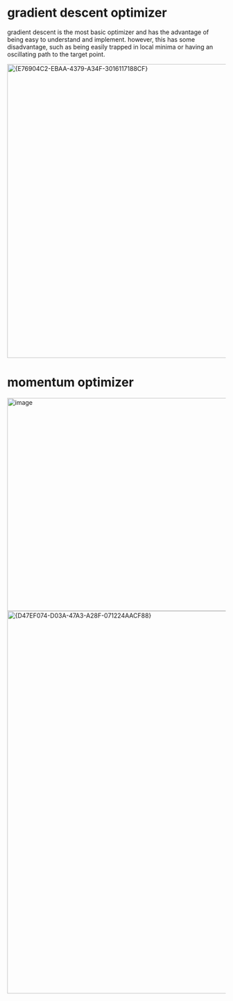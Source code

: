 # gradient descent optimizer  
gradient descent is the most basic optimizer and has the advantage of being easy to understand and implement. however, this has some 
disadvantage, such as being easily trapped in local minima or having an oscillating path to the target point.

<img width="1876" height="676" alt="{E76904C2-EBAA-4379-A34F-3016117188CF}" src="https://github.com/user-attachments/assets/da50a87f-fbde-4102-8171-3b1f64c40535" />

# momentum optimizer
<img width="1024" height="490" alt="image" src="https://github.com/user-attachments/assets/27a6ba2d-bcef-4909-bf04-87f3ffc55f35" />

<img width="1846" height="880" alt="{D47EF074-D03A-47A3-A28F-071224AACF88}" src="https://github.com/user-attachments/assets/2c06388c-563b-47b2-81c9-042fb0fa339d" />

